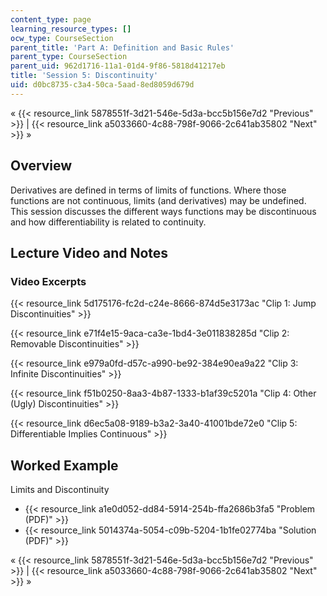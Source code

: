 ```yaml
---
content_type: page
learning_resource_types: []
ocw_type: CourseSection
parent_title: 'Part A: Definition and Basic Rules'
parent_type: CourseSection
parent_uid: 962d1716-11a1-01d4-9f86-5818d41217eb
title: 'Session 5: Discontinuity'
uid: d0bc8735-c3a4-50ca-5aad-8ed8059d679d
---
```


« {{< resource_link 5878551f-3d21-546e-5d3a-bcc5b156e7d2 "Previous" >}} | {{< resource_link a5033660-4c88-798f-9066-2c641ab35802 "Next" >}} »

Overview
--------

Derivatives are defined in terms of limits of functions. Where those functions are not continuous, limits (and derivatives) may be undefined. This session discusses the different ways functions may be discontinuous and how differentiability is related to continuity.

Lecture Video and Notes
-----------------------

### Video Excerpts

{{< resource_link 5d175176-fc2d-c24e-8666-874d5e3173ac "Clip 1: Jump Discontinuities" >}}

{{< resource_link e71f4e15-9aca-ca3e-1bd4-3e011838285d "Clip 2: Removable Discontinuities" >}}

{{< resource_link e979a0fd-d57c-a990-be92-384e90ea9a22 "Clip 3: Infinite Discontinuities" >}}

{{< resource_link f51b0250-8aa3-4b87-1333-b1af39c5201a "Clip 4: Other (Ugly) Discontinuities" >}}

{{< resource_link d6ec5a08-9189-b3a2-3a40-41001bde72e0 "Clip 5: Differentiable Implies Continuous" >}}

Worked Example
--------------

Limits and Discontinuity

*   {{< resource_link a1e0d052-dd84-5914-254b-ffa2686b3fa5 "Problem (PDF)" >}}
*   {{< resource_link 5014374a-5054-c09b-5204-1b1fe02774ba "Solution (PDF)" >}}

« {{< resource_link 5878551f-3d21-546e-5d3a-bcc5b156e7d2 "Previous" >}} | {{< resource_link a5033660-4c88-798f-9066-2c641ab35802 "Next" >}} »
